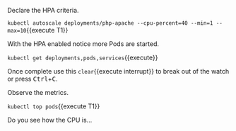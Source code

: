 Declare the HPA criteria.


`kubectl autoscale deployments/php-apache --cpu-percent=40 --min=1 --max=10`{{execute T1}}

With the HPA enabled notice more Pods are started.

`kubectl get deployments,pods,services`{{execute}}

Once complete use this ```clear```{{execute interrupt}} to break out of the watch or press <kbd>Ctrl</kbd>+<kbd>C</kbd>.

Observe the metrics.

`kubectl top pods`{{execute T1}}

Do you see how the CPU is...